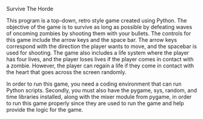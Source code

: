 Survive The Horde

This program is a top-down, retro style game created using Python. The objective of the game is to survive as long as possible by defeating waves of oncoming zombies by shooting them with your bullets. The controls for this game include the arrow keys and the space bar. The arrow keys correspond with the direction the player wants to move, and the spacebar is used for shooting. The game also includes a life system where the player has four lives, and the player loses lives if the player comes in contact with a zombie. However, the player can regain a life if they come in contact with the heart that goes across the screen randomly.

In order to run this game, you need a coding environment that can run Python scripts. Secondly, you must also have the pygame, sys, random, and time libraries installed, along with the mixer module from pygame, in order to run this game properly since they are used to run the game and help provide the logic for the game.
